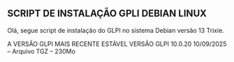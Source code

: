 ## SCRIPT DE INSTALAÇÃO GPLI DEBIAN LINUX

Olá, segue script de instalação do GLPI no sistema Debian versão 13 Trixie.

A VERSÃO GLPI MAIS RECENTE ESTÁVEL
VERSÃO GLPI 10.0.20
10/09/2025 – Arquivo TGZ – 230Mo
